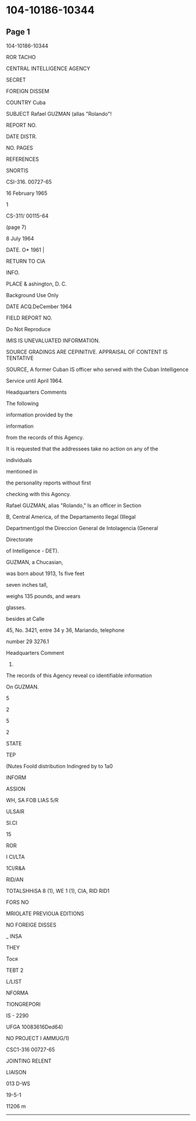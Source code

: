 # 104-10186-10344

## Page 1

104-10186-10344

ROR TACHO

CENTRAL INTELLIGENCE AGENCY

SECRET

FOREIGN DISSEM

COUNTRY Cuba

SUBJECT Rafael GUZMAN (allas "Rolando"!

REPORT NO.

DATE DISTR.

NO. PAGES

REFERENCES

SNORTIS

CSI-316. 00727-65

16 February 1965

1

CS-311/ 00115-64

(page 7)

8 July 1964

DATE. O* 1961 |

RETURN TO CIA

INFO.

PLACE & ashington, D. C.

Background Use Only

DATE ACQ.DeCember 1964

FIELD REPORT NO.

Do Not Reproduce

IMIS IS UNEVALUATED INFORMATION.

SOURCE GRADINGS ARE CEPINITIVE. APPRAISAL OF CONTENT IS TENTATIVE

SOURCE, A former Cuban IS officer who served with the Cuban Intelligence

Service until April 1964.

Headquarters Comments

The following

information provided by the

information

from the records of this Agency.

It is requested that the addressees take no action on any of the

individuals

mentioned in

the personality reports without first

checking with this Agoncy.

Rafael GUZMAN, alias "Rolando," Is an officer in Section

B, Central America, of the Departamento Ilegal (Illegal

Department)gol the Direccion General de Intolagencia (General

Directorate

of Intelligence - DET).

GUZMAN, a Chucasian,

was born about 1913, 1s five feet

seven inches tall,

weighs 135 pounds, and wears

glasses.

besides at Calle

45, No. 3421, entre 34 y 36, Mariando, telephone

number 29 3276.1

Headquarters Comment

1.

The records of this Agency reveal co identifiable information

On GUZMAN.

5

2

5

2

STATE

TEP

(Nutes Foold distribution Indingred by to 1a0

INFORM

ASSION

WH, SA FOB LIAS 5/R

ULSAIR

SI.CI

15

ROR

I CI/LTA

1CI/R&A

RID/AN

TOTALSHHiSA 8 (1), WE 1 (1), CIA, RID RID1

FORS NO

MRIOLATE PREVIOUA EDITIONS

NO FOREIGE DISSES

_ INSA

THEY

Тося

TEBT 2

L/LIST

NFORMA

TIONGREPORI

IS - 2290

UFGA 10083616Ded64)

NO PROJECT I AMMUG/1)

CSC1-316 00727-65

JOINTING RELENT

LIAISON

013 D-WS

19-5-1

11206 m

---

